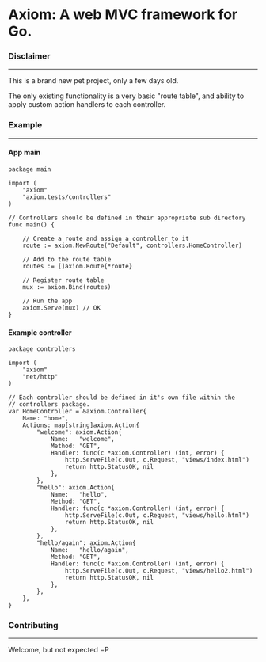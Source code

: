 # Axiom: A web MVC framework for Go.

### Disclaimer
- - -

This is a brand new pet project, only a few days old.

The only existing functionality is a very basic "route table",
and ability to apply custom action handlers to each controller.

### Example
- - - 

#### App main
```
package main

import (
	"axiom"
	"axiom.tests/controllers"
)

// Controllers should be defined in their appropriate sub directory
func main() {

	// Create a route and assign a controller to it
	route := axiom.NewRoute("Default", controllers.HomeController)

	// Add to the route table
	routes := []axiom.Route{*route}

	// Register route table
	mux := axiom.Bind(routes)

	// Run the app
	axiom.Serve(mux) // OK
}
```
#### Example controller
```
package controllers

import (
	"axiom"
	"net/http"
)

// Each controller should be defined in it's own file within the
// controllers package.
var HomeController = &axiom.Controller{
	Name: "home",
	Actions: map[string]axiom.Action{
		"welcome": axiom.Action{
			Name:   "welcome",
			Method: "GET",
			Handler: func(c *axiom.Controller) (int, error) {
				http.ServeFile(c.Out, c.Request, "views/index.html")
				return http.StatusOK, nil
			},
		},
		"hello": axiom.Action{
			Name:   "hello",
			Method: "GET",
			Handler: func(c *axiom.Controller) (int, error) {
				http.ServeFile(c.Out, c.Request, "views/hello.html")
				return http.StatusOK, nil
			},
		},
		"hello/again": axiom.Action{
			Name:   "hello/again",
			Method: "GET",
			Handler: func(c *axiom.Controller) (int, error) {
				http.ServeFile(c.Out, c.Request, "views/hello2.html")
				return http.StatusOK, nil
			},
		},
	},
}
```

### Contributing
- - -

Welcome, but not expected =P




